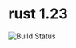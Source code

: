 # rust 1.23

![Build Status](https://travis-ci.org/cyber-dojo-languages/rust-1.22.1.svg?branch=master)
